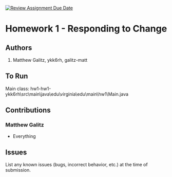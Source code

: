 [![Review Assignment Due Date](https://classroom.github.com/assets/deadline-readme-button-24ddc0f5d75046c5622901739e7c5dd533143b0c8e959d652212380cedb1ea36.svg)](https://classroom.github.com/a/NPfZwneM)
# Homework 1 - Responding to Change

## Authors
1) Matthew Galitz, ykk6rh, galitz-matt

## To Run
Main class:
hw1-hw1-ykk6rh\src\main\java\edu\virginia\edu\main\hw1\Main.java

## Contributions

### Matthew Galitz
* Everything

## Issues

List any known issues (bugs, incorrect behavior, etc.) at the time of submission.

